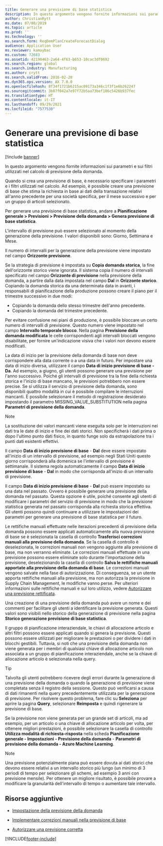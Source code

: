 ```yaml
---
title: Generare una previsione di base statistica
description: In questo argomento vengono fornite informazioni sui parametri e sui filtri utilizzati nel calcolo di previsione della domanda.
author: ChristianRytt
ms.date: 07/08/2019
ms.topic: article
ms.prod: ''
ms.technology: ''
ms.search.form: ReqDemPlanCreateForecastDialog
audience: Application User
ms.reviewer: kamaybac
ms.custom: 72683
ms.assetid: 42190463-2a64-4f63-b653-10cac3df0692
ms.search.region: global
ms.search.industry: Manufacturing
ms.author: crytt
ms.search.validFrom: 2016-02-28
ms.dyn365.ops.version: AX 7.0.0
ms.openlocfilehash: 8f34f1721b6215ac09173a346c1f3f1e6b262247
ms.sourcegitcommit: 3b87f042a7e97f72b5aa73bef186c5426b937fec
ms.translationtype: HT
ms.contentlocale: it-IT
ms.lasthandoff: 09/29/2021
ms.locfileid: "7577530"
---
```

# <a name="generate-a-statistical-baseline-forecast"></a>Generare una previsione di base statistica

[!include [banner](../includes/banner.md)]

In questo argomento vengono fornite informazioni sui parametri e sui filtri utilizzati nel calcolo di previsione della domanda. 

Quando si crea una previsione di base, è necessario specificare i parametri e i filtri utilizzati nel calcolo. Ad esempio, è possibile creare una previsione di base che stima la richiesta in base ai dati della transazione relativi all'anno precedente per una società specifica, per il mese successivo e per un gruppo di articoli selezionato. 

Per generare una previsione di base statistica, andare a **Pianificazione generale &gt;  Previsioni &gt; Previsione della domanda &gt; Genera previsione di base statistica**. 

L'intervallo di previsione può essere selezionato al momento della generazione della previsione. I valori disponibili sono: Giorno, Settimana e Mese. 

Il numero di intervalli per la generazione della previsione viene impostato nel campo **Orizzonte previsione**. 

Se la strategia di previsione è impostata su **Copia domanda storica**, la fine dell'orizzonte storico viene ignorata. Il sistema copia il numero di intervalli specificato nel campo **Orizzonte di previsione** nella previsione della domanda, a partire dalla data impostata nel campo **Dal** in **Orizzonte storico**. Copiando la domanda storica da una determinata data in avanti, i responsabili di pianificazione della produzione possono creare il piano per il trimestre successivo in due modi:

-   Copiando la domanda dello stesso trimestre dell'anno precedente.
-   Copiando la domanda del trimestre precedente.

Per evitare confusione nei piani di produzione, è possibile bloccare un certo numero di intervalli di previsione. Questo numero viene impostato nel campo **Intervallo temporale blocco**. Nella pagina **Previsione della domanda modificata** le celle corrispondenti agli intervalli bloccati vengono disabilitate, per fornire un'indicazione visiva che i valori non devono essere modificati. 

La data di inizio per la previsione della domanda di base non deve corrispondere alla data corrente o a una data in futuro. Per impostare una data di inizio diversa, utilizzare il campo **Data di inizio previsione di base - Da**. Ad esempio, a giugno, gli utenti possono generare una previsione per l'anno successivo. Poiché gli intervalli di previsione tra la fine della richiesta storica e l'inizio di base mancano, le previsioni potrebbero non essere precise. Se si utilizza il servizio di previsione della domanda, sono disponibili quattro modalità in cui è possibile compilare le interruzioni mancanti. È possibile selezionare il metodo di registrazione desiderato impostando il parametro MISSING\_VALUE\_SUBSTITUTION nella pagina **Parametri di previsione della domanda**. 

> [!NOTE]
> La sostituzione dei valori mancanti viene eseguita solo per le interruzioni nei dati tra le date di inizio e fine dei dati storici. Non specificherà i dati prima o dopo l'ultimo punto dati fisico, in quanto funge solo da estrapolazione tra i punti dati esistenti effettivi. 

Il campo **Data di inizio previsione di base** - **Dal** deve essere impostato all'inizio di un intervallo di previsione, ad esempio negli Stati Uniti questo giorno corrisponderà alla domenica se l'intervallo di previsione è settimanale. Il sistema regola automaticamente il campo **Data di inizio previsione di base**  - **Dal** in modo che corrisponda all'inizio di un intervallo di previsione. 

Il campo **Data di inizio previsione di base** - **Dal** può essere impostato su una data nel passato. Ovvero è possibile generare una previsione della domanda nel passato. Questa opzione è utile, poiché consente agli utenti di modificare i parametri del servizio di previsione in modo che la previsione statistica generata nel passato corrisponda alla richiesta storica effettiva. Gli utenti possono quindi continuare a utilizzare le impostazioni dei parametri per generare una previsione di base statistica per il futuro. 

Le rettifiche manuali effettuate nelle iterazioni precedenti di previsione della domanda possono essere applicati automaticamente alla nuova previsione di base se è selezionata la casella di controllo **Trasferisci correzioni manuali alla previsione della domanda**. Se la casella di controllo è deselezionata, le correzioni manuali non vengono aggiunte alla previsione di base, ma non verranno eliminate. Le correzioni manuali effettuate in una previsione possono essere eliminate solo durante l'importazione della previsione, deselezionando la casella di controllo **Salva le rettifiche manuali apportate alla previsione della domanda di base**. Le correzioni manuali vengono salvate nella fase di autorizzazione. Di conseguenza, se un utente apporta rettifiche manuali alla previsione, ma non autorizza la previsione in Supply Chain Management, le modifiche vanno perse. Per ulteriori informazioni sulle rettifiche manuali e sul loro utilizzo, vedere [Autorizzare una previsione rettificata](authorize-adjusted-forecast.md). 

Una creazione di una previsione della domanda può avere un nome e dei commenti per facilitare gli utenti a identificare la previsione generata. Questi valori sono visibili nello storico della generazione di previsione nella pagina **Storico generazione previsione di base statistica**. 

Il gruppo di pianificazione interaziendale, le chiavi di allocazione articolo e altri filtri possono essere applicati quando si genera la previsione. Questi possono essere utilizzati per migliorare le prestazioni o per dividere i dati in blocchi gestibili. Tuttavia, si noti che una previsione della domanda non viene generata per i membri di qualsiasi chiave di allocazione articolo non associata a un gruppo di pianificazione interaziendale, anche se la chiave di allocazione articolo è selezionata nella query. 

> [!TIP]
> Talvolta gli utenti potrebbero ricevere degli errori durante la generazione di una previsione della domanda o quando la generazione di previsione viene completata senza il registro della sessione. Questo può verificarsi a causa di dati rimanenti nella query precedentemente utilizzata per la generazione di previsione. Per risolvere questo problema, fare clic su **Seleziona** per aprire la pagina **Query**, selezionare **Reimposta** e quindi rigenerare la previsione di base. 

Se la previsione non viene generata per un grande set di articoli, ma ad esempio, per un articolo o una chiave di allocazione articolo per volta, per ottenere migliori prestazioni, è possibile selezionare la casella di controllo **Utilizza modalità di richiesta-risposta** nella scheda **Pianificazione generale - Impostazioni - Previsione della domanda** -  **Parametri di previsione della domanda - Azure Machine Learning**.

> [!NOTE]
> Una previsione potenzialmente piana può essere dovuta ai dati storici che devono essere relativi a un intervallo storico più lungo (un minimo di 3 periodi di tempo per selezionare gli schemi, ad esempio 3 anni con previsione mensile). Per ottenere un migliore risultato, è possibile provare a modificare la granularità dell'intervallo di tempo o aumentare tale intervallo.

## <a name="additional-resources"></a>Risorse aggiuntive

- [Impostazione della previsione della domanda](demand-forecasting-setup.md)

- [Implementare correzioni manuali nella previsione di base](manual-adjustments-baseline-forecast.md)

- [Autorizzare una previsione corretta](authorize-adjusted-forecast.md)


[!INCLUDE[footer-include](../../includes/footer-banner.md)]